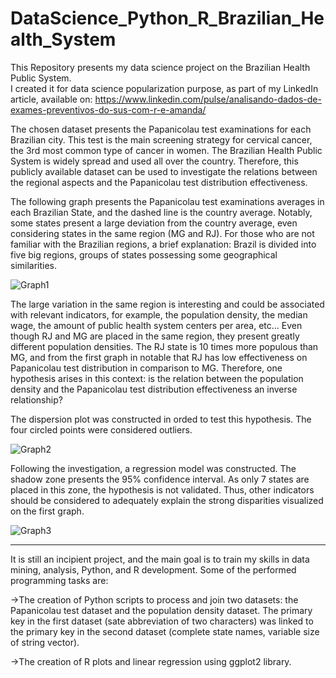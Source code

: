# DataScience_Python_R_Brazilian_Health_System
This Repository presents my data science project on the Brazilian Health Public System.  
I created it for data science popularization purpose, as part of my LinkedIn article, available on:  https://www.linkedin.com/pulse/analisando-dados-de-exames-preventivos-do-sus-com-r-e-amanda/

The chosen dataset presents the Papanicolau test examinations for each Brazilian city. This test is the main screening strategy for cervical cancer, the 3rd most common type of cancer in women. The Brazilian Health Public System is widely spread and used all over the country. Therefore, this publicly available dataset can be used to investigate the relations between the regional aspects and the Papanicolau test distribution effectiveness.

The following graph presents the Papanicolau test examinations averages in each Brazilian State, and the dashed line is the country average.  Notably, some states present a large deviation from the country average, even considering states in the same region (MG and RJ). For those who are not familiar with the Brazilian regions, a brief explanation: Brazil is divided into five big regions,  groups of states possessing some geographical similarities. 

![Graph1](https://github.com/amandaventurac/DataScience_Python_R_Brazilian_Health_System/blob/master/examinations_papanicolautest_mean_in_brazilian_states.png?raw=true)

The large variation in the same region is interesting and could be associated with relevant indicators, for example, the population density, the median wage, the amount of public health system centers per area, etc... Even though RJ and MG are placed in the same region, they present greatly different population densities. The RJ state is 10 times more populous than MG, and from the first graph in notable that RJ has low effectiveness on Papanicolau test distribution in comparison to MG. Therefore, one hypothesis arises in this context: is the relation between the population density and the Papanicolau test distribution effectiveness an inverse relationship? 

The dispersion plot was constructed in orded to test this hypothesis. The four circled points were considered outliers.

![Graph2](https://github.com/amandaventurac/DataScience_Python_R_Brazilian_Health_System/blob/master/dispersion_plot1.png?raw=true)

Following the investigation, a regression model was constructed. The shadow zone presents the 95% confidence interval. As only 7 states are placed in this zone, the hypothesis is not validated. Thus, other indicators should be considered to adequately explain the strong disparities visualized on the first graph. 

![Graph3](https://github.com/amandaventurac/DataScience_Python_R_Brazilian_Health_System/blob/master/dispersion_plot2.png?raw=true)

------------------------------------------------------------------------------------------------------------------------------------------------------------------

It is still an incipient project, and the main goal is to train my skills in data mining, analysis, Python, and R development. Some of the performed programming tasks are:

->The creation of Python scripts to process and join two datasets: the Papanicolau test dataset and the population density dataset. The primary key in the first dataset (sate abbreviation of two characters) was linked to the primary key in the second dataset (complete state names, variable size of string vector).  

->The creation of R plots and linear regression using ggplot2 library.






